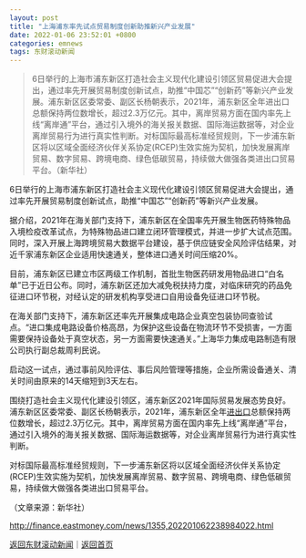 ```yaml
---
layout: post
title: "上海浦东率先试点贸易制度创新助推新兴产业发展"
date: 2022-01-06 23:52:01 +0800
categories: emnews
tags: 东财滚动新闻
---
```

> 6日举行的上海市浦东新区打造社会主义现代化建设引领区贸易促进大会提出，通过率先开展贸易制度创新试点，助推“中国芯”“创新药”等新兴产业发展。浦东新区区委常委、副区长杨朝表示，2021年，浦东新区全年进出口总额保持两位数增长，超过2.3万亿元。其中，离岸贸易方面在国内率先上线“离岸通”平台，通过引入境外的海关报关数据、国际海运数据等，对企业离岸贸易行为进行真实性判断。对标国际最高标准经贸规则，下一步浦东新区将以区域全面经济伙伴关系协定(RCEP)生效实施为契机，加快发展离岸贸易、数字贸易、跨境电商、绿色低碳贸易，持续做大做强各类进出口贸易平台。（新华社）

<p>6日举行的上海市浦东新区打造社会主义现代化建设引领区贸易促进大会提出，通过率先开展贸易制度创新试点，助推“中国芯”“创新药”等新兴产业发展。</p><p>据介绍，2021年在海关部门支持下，浦东新区在全国率先开展生物医药特殊物品入境检疫改革试点，为特殊物品进口建立闭环管理模式，并进一步扩大试点范围。同时，深入开展上海跨境贸易大数据平台建设，基于供应链安全风险评估结果，对近千家浦东新区企业适用快速通关，整体进口通关时间压缩20%。</p><p>目前，浦东新区已建立市区两级工作机制，首批生物医药研发用物品进口“白名单”已于近日公布。同时，浦东新区还加大减免税扶持力度，对临床研究的药品免征进口环节税，对经认定的研发机构享受进口自用设备免征进口环节税。</p><p>在海关部门支持下，浦东新区还率先开展集成电路企业真空包装协同查验试点。“进口集成电路设备价格高昂，为保护这些设备在物流环节不受损害，一方面需要保持设备处于真空状态，另一方面需要快速通关。”上海华力集成电路制造有限公司执行副总裁周利民说。</p><p>启动这一试点，通过事前风险评估、事后风险管理等措施，企业所需设备通关、清关时间由原来的14天缩短到3天左右。</p><p>围绕打造社会主义现代化建设引领区，浦东新区2021年国际贸易发展态势良好。浦东新区区委常委、副区长杨朝表示，2021年，浦东新区全年<span id="Info.381"><a href="http://data.eastmoney.com/cjsj/hgjck.html" class="infokey">进出口</a></span>总额保持两位数增长，超过2.3万亿元。其中，离岸贸易方面在国内率先上线“离岸通”平台，通过引入境外的海关报关数据、国际海运数据等，对企业离岸贸易行为进行真实性判断。</p><p>对标国际最高标准经贸规则，下一步浦东新区将以区域全面经济伙伴关系协定(RCEP)生效实施为契机，加快发展离岸贸易、数字贸易、跨境电商、绿色低碳贸易，持续做大做强各类进出口贸易平台。</p><p class="em_media">（文章来源：新华社）</p>

<http://finance.eastmoney.com/news/1355,202201062238984022.html>

[返回东财滚动新闻](//finews.withounder.com/emnews/)｜[返回首页](//finews.withounder.com/)